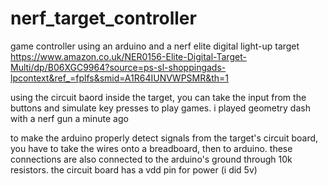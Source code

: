 # nerf_target_controller
game controller using an arduino and a nerf elite digital light-up target
https://www.amazon.co.uk/NER0156-Elite-Digital-Target-Multi/dp/B06XGC9964?source=ps-sl-shoppingads-lpcontext&ref_=fplfs&smid=A1R64IUNVWPSMR&th=1

using the circuit baord inside the target, you can take the input from the buttons and simulate key presses to play games. i played geometry dash with a nerf gun a minute ago

to make the arduino properly detect signals from the target's circuit board, you have to take the wires onto a breadboard, then to arduino. these connections are also connected to the arduino's ground through 10k resistors. the circuit board has a vdd pin for power (i did 5v)
